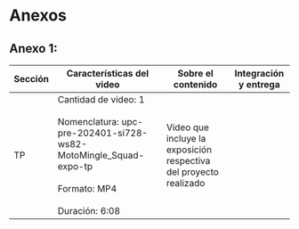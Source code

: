 # Anexos
## Anexo 1:

| Sección | Características del video | Sobre el contenido | Integración y entrega |
| ------- | ------------------------- | ------------------ | --------------------- |
| TP | Cantidad de video: 1 <br><br> Nomenclatura: upc-pre-202401-si728-ws82-MotoMingle_Squad-expo-tp <br><br> Formato: MP4 <br><br> Duración: 6:08 | Video que incluye la exposición respectiva del proyecto realizado |  |
